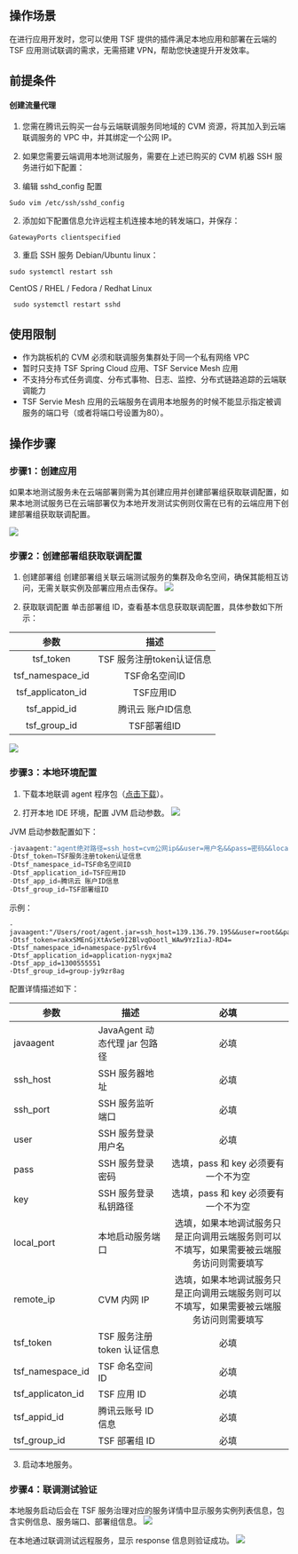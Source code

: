 ## 操作场景     
在进行应用开发时，您可以使用 TSF 提供的插件满足本地应用和部署在云端的 TSF 应用测试联调的需求，无需搭建 VPN，帮助您快速提升开发效率。

## 前提条件

#### 创建流量代理
1. 您需在腾讯云购买一台与云端联调服务同地域的 CVM 资源，将其加入到云端联调服务的 VPC 中，并其绑定一个公网 IP。

2. 如果您需要云端调用本地测试服务，需要在上述已购买的 CVM 机器 SSH 服务进行如下配置：
 1. 编辑 sshd_config 配置
```shell
Sudo vim /etc/ssh/sshd_config
```
 2. 添加如下配置信息允许远程主机连接本地的转发端口，并保存：
```shell
GatewayPorts clientspecified
```
 3. 重启 SSH 服务
Debian/Ubuntu linux：
```shell
sudo systemctl restart ssh
```
CentOS / RHEL / Fedora / Redhat Linux 
``` Shell
 sudo systemctl restart sshd
```

## 使用限制
- 作为跳板机的 CVM 必须和联调服务集群处于同一个私有网络 VPC 
- 暂时只支持 TSF Spring Cloud 应用、TSF Service Mesh 应用
- 不支持分布式任务调度、分布式事物、日志、监控、分布式链路追踪的云端联调能力
- TSF Servie Mesh 应用的云端服务在调用本地服务的时候不能显示指定被调服务的端口号（或者将端口号设置为80）。

## 操作步骤
### 步骤1：创建应用
如果本地测试服务未在云端部署则需为其创建应用并创建部署组获取联调配置，如果本地测试服务已在云端部署仅为本地开发测试实例则仅需在已有的云端应用下创建部署组获取联调配置。

![](https://main.qcloudimg.com/raw/f37e974b21521432a57cbaf88fc3d91f.png)

### 步骤2：创建部署组获取联调配置
1. 创建部署组
创建部署组关联云端测试服务的集群及命名空间，确保其能相互访问，无需关联实例及部署应用点击保存。
![](https://main.qcloudimg.com/raw/d01e18ce172d6c9f25de1aca4b4e9c1c.png)

2. 获取联调配置
单击部署组 ID，查看基本信息获取联调配置，具体参数如下所示：

|       参数        |           描述            |
  | :---------------: | :-----------------------: |
  |     tsf_token     | TSF 服务注册token认证信息 |
  | tsf_namespace_id  |       TSF命名空间ID       |
  | tsf_applicaton_id |         TSF应用ID         |
  |   tsf_appid_id    |     腾讯云 账户ID信息     |
  |   tsf_group_id    |        TSF部署组ID        |

  ![](https://main.qcloudimg.com/raw/5f055cfb0000c549d89038b33a23c453.png)

### 步骤3：本地环境配置

1. 下载本地联调 agent 程序包（[点击下载](https://tsf-sdk-offline-install-1300555551.cos.ap-guangzhou.myqcloud.com/agent-2.0.jar "download")）。

2. 打开本地 IDE 环境，配置 JVM 启动参数。
![](https://main.qcloudimg.com/raw/b23ffb58e4487e21d5bbb30c848fdf67.png)

JVM 启动参数配置如下：
```java
-javaagent:"agent绝对路径=ssh_host=cvm公网ip&&user=用户名&&pass=密码&&local_port=本地服务启动端口&&remote_ip=cvm内网ip"
-Dtsf_token=TSF服务注册token认证信息
-Dtsf_namespace_id=TSF命名空间ID
-Dtsf_application_id=TSF应用ID
-Dtsf_app_id=腾讯云 账户ID信息
-Dtsf_group_id=TSF部署组ID
```

示例：
```
-javaagent:"/Users/root/agent.jar=ssh_host=139.136.79.195&&user=root&&pass=123456tt&&local_port=8080&&remote_ip=172.30.0.93"
-Dtsf_token=rakxSMEnGjXtAvSe9I2BlvqOootl_WAw9YzIiaJ-RD4= 
-Dtsf_namespace_id=namespace-py5lr6v4 
-Dtsf_application_id=application-nygxjma2
-Dtsf_app_id=1300555551 
-Dtsf_group_id=group-jy9zr8ag
```

配置详情描述如下：

| 参数              | 描述                       |                             必填                             |
| ----------------- | -------------------------- | :----------------------------------------------------------: |
| javaagent         | JavaAgent 动态代理 jar 包路径 |                             必填                             |
| ssh_host          | SSH 服务器地址              |                             必填                             |
| ssh_port          | SSH 服务监听端口            |                             必填                             |
| user              | SSH 服务登录用户名          |                             必填                             |
| pass              | SSH 服务登录密码            |              选填，pass 和 key 必须要有一个不为空               |
| key               | SSH 服务登录私钥路径        |              选填，pass 和 key 必须要有一个不为空               |
| local_port        | 本地启动服务端口           | 选填，如果本地调试服务只是正向调用云端服务则可以不填写，如果需要被云端服务访问则需要填写 |
| remote_ip         | CVM 内网 IP                | 选填，如果本地调试服务只是正向调用云端服务则可以不填写，如果需要被云端服务访问则需要填写 |
| tsf_token         | TSF 服务注册 token 认证信息  |                             必填                             |
| tsf_namespace_id  | TSF 命名空间 ID              |                             必填                             |
| tsf_applicaton_id | TSF 应用 ID                  |                             必填                             |
| tsf_appid_id      | 腾讯云账号 ID 信息          |                             必填                             |
| tsf_group_id      | TSF 部署组 ID                |                             必填                             |

3. 启动本地服务。

### 步骤4：联调测试验证

 本地服务启动后会在 TSF 服务治理对应的服务详情中显示服务实例列表信息，包含实例信息、服务端口、部署组信息。
![](https://main.qcloudimg.com/raw/98c94da1184b2c09c462239b989af15b.png)

在本地通过联调测试远程服务，显示 response 信息则验证成功。
![](https://main.qcloudimg.com/raw/a5597f52bcca95e4c4984e3d007cf1bb.png)

